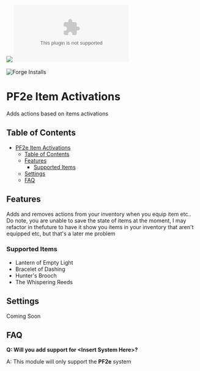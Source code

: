 ![](https://img.shields.io/badge/Foundry-v11-informational)
![Latest Release Download Count](https://img.shields.io/github/downloads/ChasarooniZ/pf2e-item-activations/latest/module.zip)

<!--- Forge Bazaar Install % Badge -->
<!--- replace <your-module-name> with the `name` in your manifest -->
![Forge Installs](https://img.shields.io/badge/dynamic/json?label=Forge%20Installs&query=package.installs&suffix=%25&url=https%3A%2F%2Fforge-vtt.com%2Fapi%2Fbazaar%2Fpackage%2Fpf2e-item-activations&colorB=4aa94a)


# PF2e Item Activations
Adds actions based on items activations
## Table of Contents
- [PF2e Item Activations](#pf2e-item-activations)
  - [Table of Contents](#table-of-contents)
  - [Features](#features)
    - [Supported Items](#supported-items)
  - [Settings](#settings)
  - [FAQ](#faq)
## Features
Adds and removes actions from your inventory when you equip item etc.. Do note, you are unable to save the state of items at the moment, I may refactor in thefuture to have it show you items in your inventory that aren't equipped etc, but that's a later me problem
### Supported Items
- Lantern of Empty Light
- Bracelet of Dashing
- Hunter's Brooch
- The Whispering Reeds
## Settings
Coming Soon
## FAQ
**Q: Will you add support for \<Insert System Here\>?**

A: This module will only support the **PF2e** system
